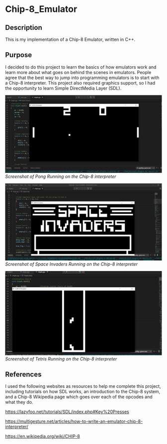 # Chip-8_Emulator

## Description

This is my implementation of a Chip-8 Emulator, written in C++. 

## Purpose

I decided to do this project to learn the basics of how emulators work and learn more about what goes on behind the scenes in emulators.
People agree that the best way to jump into programming emulators is to start with a Chip-8 interpreter. 
This project also required graphics support, so I had the opportunity to learn Simple DirectMedia Layer (SDL). 

![Pong Screenshot](Game_Screenshots/Pong.png)
*Screenshot of Pong Running on the Chip-8 interpreter*



![Space Invaders Screenshot](Game_Screenshots/Space_Invaders.png)
*Screenshot of Space Invaders Running on the Chip-8 interpreter*

![Tetris Screenshot](Game_Screenshots/Tetris.png)
*Screenshot of Tetris Running on the Chip-8 interpreter*


## References

I used the following websites as resources to help me complete this project, including tutorials on how SDL works, an introduction to the Chip-8 system, and a Chip-8 Wikipedia page which goes over each of the opcodes and what they do.

https://lazyfoo.net/tutorials/SDL/index.php#Key%20Presses

https://multigesture.net/articles/how-to-write-an-emulator-chip-8-interpreter/

https://en.wikipedia.org/wiki/CHIP-8
